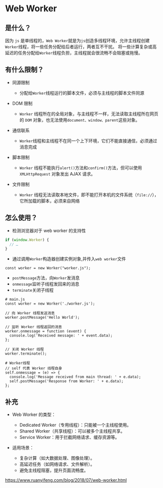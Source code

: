 # Web Worker

## 是什么？

因为 `js` 是单线程的，`Web Worker`就是为`js`创造多线程环境，允许主线程创建`Worker`线程，将一些任务分配给后者运行，两者互不干扰。
将一些计算复杂或高延迟的任务分配给`Worker`线程负担，主线程就会很流畅不会阻塞或拖慢。

## 有什么限制？

- 同源限制

  - 分配给`Worker`线程运行的脚本文件，必须与主线程的脚本文件同源

- DOM 限制

  - `Worker` 线程所在的全局对象，与主线程不一样，无法读取主线程所在网页的 `DOM` 对象，也无法使用`document、window、parent`这些对象。

- 通信联系

  - `Worker`线程和主线程不在同一个上下环境，它们不能直接通信，必须通过消息完成

- 脚本限制

  - `Worker` 线程不能执行`alert()`方法和`confirm()`方法，但可以使用 `XMLHttpRequest` 对象发出 AJAX 请求。

- 文件限制

  - `Worker` 线程无法读取本地文件，即不能打开本机的文件系统（`file://`），它所加载的脚本，必须来自网络

## 怎么使用？

- 检测浏览器对于 web worker 的支持性

```js
if (window.Worker) {
  // …
}
```

- 通过调用`Worker`构造器创建实例对象,并传入`web worker`文件

`const worker = new Worker("worker.js");`

- `postMessage`方法，向`Worker`发消息
- `onmessage`监听子线程发回来的消息
- `terminate`关闭子线程

```
# main.js
const worker = new Worker('./worker.js');

// 向 Worker 线程发送消息
worker.postMessage('Hello World');

// 监听 Worker 线程返回的消息
worker.onmessage = function (event) {
  console.log('Received message: ' + event.data);
};

// 关闭 Worker 线程
worker.terminate();

# Worker线程
// self 代表 Worker 线程自身
self.onmessage = (e) => {
  console.log('Message received from main thread: ' + e.data);
  self.postMessage('Response from Worker: ' + e.data);
};
```

## 补充

- Web Worker 的类型：

  - Dedicated Worker（专用线程）：只能被一个主线程使用。
  - Shared Worker（共享线程）：可以被多个主线程共享。
  - Service Worker：用于拦截网络请求、缓存资源等。

- 适用场景：

  - 复杂计算（如大数据处理、图像处理）。
  - 高延迟任务（如网络请求、文件解析）。
  - 避免主线程阻塞，提升页面流畅度。

https://www.ruanyifeng.com/blog/2018/07/web-worker.html
